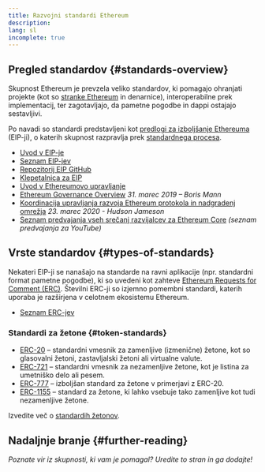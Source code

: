 ```yaml
---
title: Razvojni standardi Ethereum
description:
lang: sl
incomplete: true
---
```


## Pregled standardov \{#standards-overview}

Skupnost Ethereum je prevzela veliko standardov, ki pomagajo ohranjati projekte (kot so [stranke Ethereum](/developers/docs/nodes-and-clients/) in denarnice), interoperabilne prek implementacij, ter zagotavljajo, da pametne pogodbe in dappi ostajajo sestavljivi.

Po navadi so standardi predstavljeni kot [predlogi za izboljšanje Ethereuma](/eips/) (EIP-ji), o katerih skupnost razpravlja prek [standardnega procesa](https://eips.ethereum.org/EIPS/eip-1).

- [Uvod v EIP-je](/eips/)
- [Seznam EIP-jev](https://eips.ethereum.org/)
- [Repozitorij EIP GitHub](https://github.com/ethereum/EIPs)
- [Klepetalnica za EIP](https://ethereum-magicians.org/c/eips)
- [Uvod v Ethereumovo upravljanje](/governance/)
- [Ethereum Governance Overview](https://web.archive.org/web/20201107234050/https://blog.bmannconsulting.com/ethereum-governance/) _31. marec 2019 – Boris Mann_
- [Koordinacija upravljanja razvoja Ethereum protokola in nadgradenj omrežja](https://hudsonjameson.com/2020-03-23-ethereum-protocol-development-governance-and-network-upgrade-coordination/) _23. marec 2020 - Hudson Jameson_
- [Seznam predvajanja vseh srečanj razvijalcev za Ethereum Core](https://www.youtube.com/playlist?list=PLaM7G4Llrb7zfMXCZVEXEABT8OSnd4-7w) _(seznam predvajanja za YouTube)_

## Vrste standardov \{#types-of-standards}

Nekateri EIP-ji se nanašajo na standarde na ravni aplikacije (npr. standardni format pametne pogodbe), ki so uvedeni kot zahteve [Ethereum Requests for Comment (ERC)](https://eips.ethereum.org/erc). Številni ERC-ji so izjemno pomembni standardi, katerih uporaba je razširjena v celotnem ekosistemu Ethereum.

- [Seznam ERC-jev](https://eips.ethereum.org/erc)

### Standardi za žetone \{#token-standards}

- [ERC-20](/developers/docs/standards/tokens/erc-20/) – standardni vmesnik za zamenljive (izmenične) žetone, kot so glasovalni žetoni, zastavljalski žetoni ali virtualne valute.
- [ERC-721](/developers/docs/standards/tokens/erc-721/) – standardni vmesnik za nezamenljive žetone, kot je listina za umetniško delo ali pesem.
- [ERC-777](/developers/docs/standards/tokens/erc-777/) – izboljšan standard za žetone v primerjavi z ERC-20.
- [ERC-1155](/developers/docs/standards/tokens/erc-1155/) – standard za žetone, ki lahko vsebuje tako zamenljive kot tudi nezamenljive žetone.

Izvedite več o [standardih žetonov](/developers/docs/standards/tokens/).

## Nadaljnje branje \{#further-reading}

_Poznate vir iz skupnosti, ki vam je pomagal? Uredite to stran in ga dodajte!_

